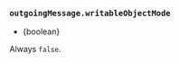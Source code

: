 ### `outgoingMessage.writableObjectMode`

<!-- YAML
added: v12.9.0
-->

* {boolean}

Always `false`.
